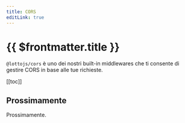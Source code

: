 ```yaml
---
title: CORS
editLink: true
---
```


# {{ $frontmatter.title }}

`@lottojs/cors` è uno dei nostri built-in middlewares che ti consente di gestire CORS in base alle tue richieste.

[[toc]]

## Prossimamente

Prossimamente.